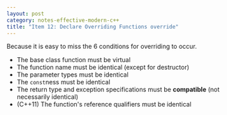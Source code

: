 ```yaml
---
layout: post
category: notes-effective-modern-c++
title: "Item 12: Declare Overriding Functions override"
---
```


Because it is easy to miss the 6 conditions for overriding to occur.

* The base class function must be virtual
* The function name must be identical (except for destructor)
* The parameter types must be identical
* The `const`ness must be identical
* The return type and exception specifications must be **compatible** (not necessarily identical)
* (C++11) The function's reference qualifiers must be identical
